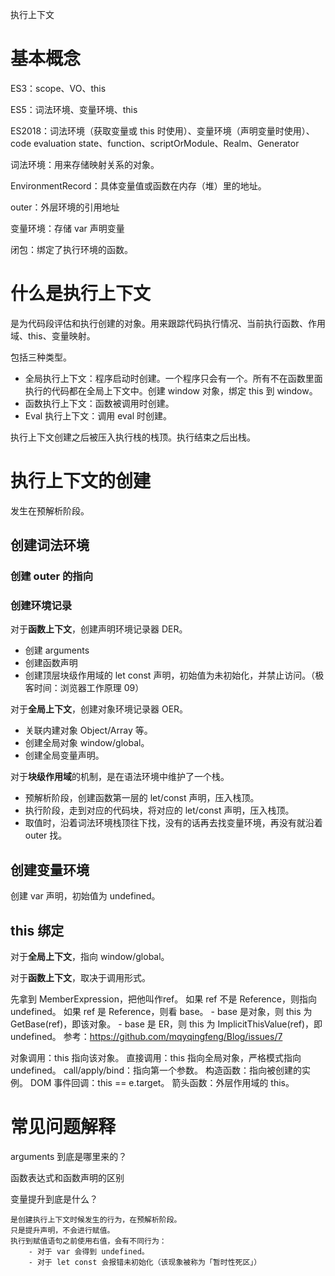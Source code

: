 执行上下文

# 基本概念

ES3：scope、VO、this

ES5：词法环境、变量环境、this

ES2018：词法环境（获取变量或 this 时使用）、变量环境（声明变量时使用）、code evaluation state、function、scriptOrModule、Realm、Generator

词法环境：用来存储映射关系的对象。

EnvironmentRecord：具体变量值或函数在内存（堆）里的地址。

outer：外层环境的引用地址

变量环境：存储 var 声明变量

闭包：绑定了执行环境的函数。

# 什么是执行上下文

是为代码段评估和执行创建的对象。用来跟踪代码执行情况、当前执行函数、作用域、this、变量映射。

包括三种类型。

- 全局执行上下文：程序启动时创建。一个程序只会有一个。所有不在函数里面执行的代码都在全局上下文中。创建 window 对象，绑定 this 到 window。
- 函数执行上下文：函数被调用时创建。
- Eval 执行上下文：调用 eval 时创建。

执行上下文创建之后被压入执行栈的栈顶。执行结束之后出栈。

# 执行上下文的创建

发生在预解析阶段。

## 创建词法环境

### 创建 outer 的指向

### 创建环境记录

对于**函数上下文**，创建声明环境记录器 DER。

- 创建 arguments
- 创建函数声明
- 创建顶层块级作用域的 let const 声明，初始值为未初始化，并禁止访问。（极客时间：浏览器工作原理 09）

对于**全局上下文**，创建对象环境记录器 OER。

- 关联内建对象 Object/Array 等。
- 创建全局对象 window/global。
- 创建全局变量声明。

对于**块级作用域**的机制，是在语法环境中维护了一个栈。

- 预解析阶段，创建函数第一层的 let/const 声明，压入栈顶。
- 执行阶段，走到对应的代码块，将对应的 let/const 声明，压入栈顶。
- 取值时，沿着词法环境栈顶往下找，没有的话再去找变量环境，再没有就沿着 outer 找。

## 创建变量环境

创建 var 声明，初始值为 undefined。

## this 绑定

对于**全局上下文**，指向 window/global。

对于**函数上下文**，取决于调用形式。

先拿到 MemberExpression，把他叫作ref。
如果 ref 不是 Reference，则指向 undefined。
如果 ref 是 Reference，则看 base。
	- base 是对象，则 this 为 GetBase(ref)，即该对象。
	- base 是 ER，则 this 为 ImplicitThisValue(ref)，即 undefined。
参考：https://github.com/mqyqingfeng/Blog/issues/7

对象调用：this 指向该对象。
直接调用：this 指向全局对象，严格模式指向 undefined。
call/apply/bind：指向第一个参数。
构造函数：指向被创建的实例。
DOM 事件回调：this == e.target。
箭头函数：外层作用域的 this。

# 常见问题解释

arguments 到底是哪里来的？

函数表达式和函数声明的区别

变量提升到底是什么？

	是创建执行上下文时候发生的行为，在预解析阶段。
	只是提升声明，不会进行赋值。
	执行到赋值语句之前使用右值，会有不同行为：
		- 对于 var 会得到 undefined。
		- 对于 let const 会报错未初始化（该现象被称为「暂时性死区」）